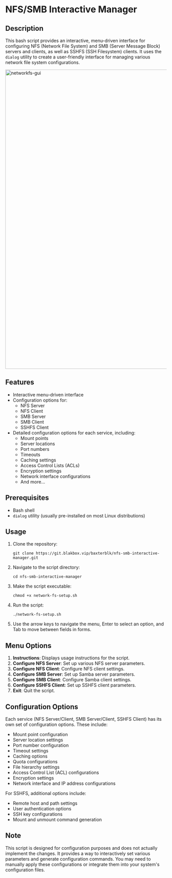 # NFS/SMB Interactive Manager

## Description

This bash script provides an interactive, menu-driven interface for configuring NFS (Network File System) and SMB (Server Message Block) servers and clients, as well as SSHFS (SSH Filesystem) clients. It uses the `dialog` utility to create a user-friendly interface for managing various network file system configurations.

<img width="935" alt="networkfs-gui" src="https://github.com/user-attachments/assets/7f245b0a-f090-4fc0-b8bc-eb59d6fd367c">


## Features

- Interactive menu-driven interface
- Configuration options for:
  - NFS Server
  - NFS Client
  - SMB Server
  - SMB Client
  - SSHFS Client
- Detailed configuration options for each service, including:
  - Mount points
  - Server locations
  - Port numbers
  - Timeouts
  - Caching settings
  - Access Control Lists (ACLs)
  - Encryption settings
  - Network interface configurations
  - And more...

## Prerequisites

- Bash shell
- `dialog` utility (usually pre-installed on most Linux distributions)

## Usage

1. Clone the repository:
   ```
   git clone https://git.blakbox.vip/baxterblk/nfs-smb-interactive-manager.git
   ```

2. Navigate to the script directory:
   ```
   cd nfs-smb-interactive-manager
   ```

3. Make the script executable:
   ```
   chmod +x network-fs-setup.sh
   ```

4. Run the script:
   ```
   ./network-fs-setup.sh
   ```

5. Use the arrow keys to navigate the menu, Enter to select an option, and Tab to move between fields in forms.

## Menu Options

1. **Instructions**: Displays usage instructions for the script.
2. **Configure NFS Server**: Set up various NFS server parameters.
3. **Configure NFS Client**: Configure NFS client settings.
4. **Configure SMB Server**: Set up Samba server parameters.
5. **Configure SMB Client**: Configure Samba client settings.
6. **Configure SSHFS Client**: Set up SSHFS client parameters.
7. **Exit**: Quit the script.

## Configuration Options

Each service (NFS Server/Client, SMB Server/Client, SSHFS Client) has its own set of configuration options. These include:

- Mount point configuration
- Server location settings
- Port number configuration
- Timeout settings
- Caching options
- Quota configurations
- File hierarchy settings
- Access Control List (ACL) configurations
- Encryption settings
- Network interface and IP address configurations

For SSHFS, additional options include:
- Remote host and path settings
- User authentication options
- SSH key configurations
- Mount and unmount command generation

## Note

This script is designed for configuration purposes and does not actually implement the changes. It provides a way to interactively set various parameters and generate configuration commands. You may need to manually apply these configurations or integrate them into your system's configuration files.
